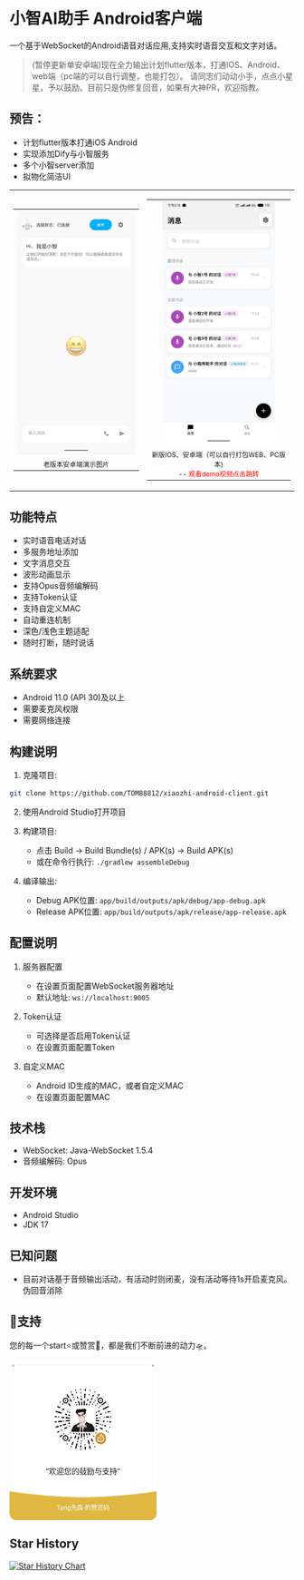 # 小智AI助手 Android客户端

一个基于WebSocket的Android语音对话应用,支持实时语音交互和文字对话。
> (暂停更新单安卓端)现在全力输出计划flutter版本，打通IOS、Android、web端（pc端的可以自行调整，也能打包）。
> 请同志们动动小手，点点小星星，予以鼓励。目前只是伪修复回音，如果有大神PR，欢迎指教。

## 预告：
- 计划flutter版本打通iOS Android
- 实现添加Dify与小智服务
- 多个小智server添加
- 拟物化简洁UI

<table>
  <tr>
    <!-- 左侧单元格 -->
    <td align="center" valign="middle" height="500">
      <table>
        <tr>
          <td align="center">
            <img src="1740303422139.jpg" alt="小智AI助手界面预览" width="220" height="430"/>
          </td>
        </tr>
        <tr>
          <td align="center">
            <small>老版本安卓端演示图片</small>
          </td>
        </tr>
      </table>
    </td>
    <td align="center" valign="bottom" height="500">
      <table>
        <tr>
          <td align="center">
            <a href="https://www.bilibili.com/video/BV1fgXvYqE61" target="_blank">
              <img src="2345.jpg" alt="新版"  width="200" height="430"/>
            </a>
          </td>
        </tr>
        <tr>
          <td align="center">
            <small>
  新版IOS、安卓端（可以自行打包WEB、PC版本)<br>
  -- <a href="https://example.com" style="color: red; text-decoration: none;">观看demo视频点击跳转</a>
</small>
          </td>
        </tr>
      </table>
    </td>
  </tr>
</table>

## 功能特点

- 实时语音电话对话
- 多服务地址添加
- 文字消息交互
- 波形动画显示
- 支持Opus音频编解码
- 支持Token认证
- 支持自定义MAC
- 自动重连机制
- 深色/浅色主题适配
- 随时打断，随时说话

## 系统要求

- Android 11.0 (API 30)及以上
- 需要麦克风权限
- 需要网络连接

## 构建说明

1. 克隆项目:
```bash
git clone https://github.com/TOM88812/xiaozhi-android-client.git
```

2. 使用Android Studio打开项目

3. 构建项目:
   - 点击 Build -> Build Bundle(s) / APK(s) -> Build APK(s)
   - 或在命令行执行: `./gradlew assembleDebug`

4. 编译输出:
   - Debug APK位置: `app/build/outputs/apk/debug/app-debug.apk`
   - Release APK位置: `app/build/outputs/apk/release/app-release.apk`

## 配置说明

1. 服务器配置
   - 在设置页面配置WebSocket服务器地址
   - 默认地址: `ws://localhost:9005`

2. Token认证
   - 可选择是否启用Token认证
   - 在设置页面配置Token

3. 自定义MAC
   - Android ID生成的MAC，或者自定义MAC
   - 在设置页面配置MAC
## 技术栈

- WebSocket: Java-WebSocket 1.5.4
- 音频编解码: Opus

## 开发环境

- Android Studio
- JDK 17

## 已知问题

- 目前对话基于音频输出活动，有活动时则闭麦，没有活动等待1s开启麦克风。伪回音消除

## 🌟支持

您的每一个start⭐或赞赏💖，都是我们不断前进的动力🛸。
<div style="display: flex;">
<img src="zsm.jpg" width="260" height="280" alt="赞助" style="border-radius: 12px;" />
</div>

## Star History

[![Star History Chart](https://api.star-history.com/svg?repos=TOM88812/xiaozhi-android-client&type=Date)](https://star-history.com/#TOM88812/xiaozhi-android-client&Date)
